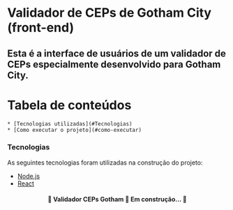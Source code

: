 # Validador de CEPs de Gotham City (front-end)

## Esta é a interface de usuários de um validador de CEPs especialmente desenvolvido para Gotham City.

Tabela de conteúdos
===================
<!--ts-->
	* [Tecnologias utilizadas](#Tecnologias)
	* [Como executar o projeto](#como-executar)
<!--te-->

### Tecnologias

As seguintes tecnologias foram utilizadas na construção do projeto:
- [Node.js](https://nodejs.org/en/)
- [React](https://pt-br.reactjs.org/)
	
<h4 align="center"> 
	🚧  Validador CEPs Gotham 🚀 Em construção...  🚧
</h4>
